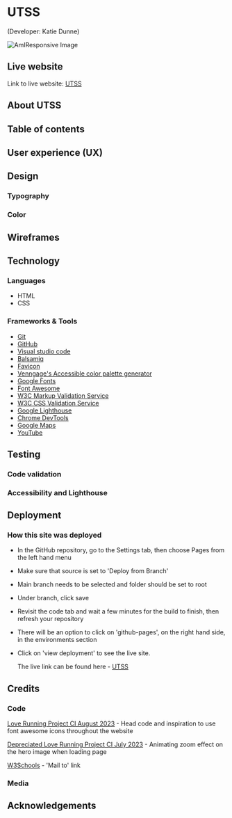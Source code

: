 # UTSS

(Developer: Katie Dunne)

![AmIResponsive Image](docs/amiresponsive_screenshot.webp)

## Live website

Link to live website: [UTSS](https://ksdunne.github.io/whisper_riding_school/)

## About UTSS

## Table of contents

## User experience (UX)

## Design

### Typography

### Color

## Wireframes

## Technology

### Languages

- HTML
- CSS

### Frameworks & Tools

- [Git](https://git-scm.com/)
- [GitHub](https://github.com/)
- [Visual studio code](https://code.visualstudio.com/)
- [Balsamiq](https://balsamiq.com/wireframes/)
- [Favicon](https://favicon.io/favicon-generator/#google_vignette)
- [Venngage's Accessible color palette generator](https://venngage.com/tools/accessible-color-palette-generator)
- [Google Fonts](https://fonts.google.com/)
- [Font Awesome](https://fontawesome.com/)
- [W3C Markup Validation Service](https://validator.w3.org/)
- [W3C CSS Validation Service](https://jigsaw.w3.org/css-validator/)
- [Google Lighthouse](https://chrome.google.com/webstore/detail/lighthouse/blipmdconlkpinefehnmjammfjpmpbjk)
- [Chrome DevTools](https://developer.chrome.com/docs/devtools/)
- [Google Maps](https://www.google.com/maps)
- [YouTube](https://www.youtube.com/)

## Testing

### Code validation

### Accessibility and Lighthouse

## Deployment

### How this site was deployed

- In the GitHub repository, go to the Settings tab, then choose Pages from the left hand menu
- Make sure that source is set to 'Deploy from Branch'
- Main branch needs to be selected and folder should be set to root
- Under branch, click save
- Revisit the code tab and wait a few minutes for the build to finish, then refresh your repository
- There will be an option to click on 'github-pages', on the right hand side, in the environments section
- Click on 'view deployment' to see the live site.

  The live link can be found here - [UTSS](https://ksdunne.github.io/whisper_riding_school/)

## Credits

### Code

[Love Running Project CI August 2023](https://github.com/Code-Institute-Solutions/love-running-v3) - Head code and inspiration to use font awesome icons throughout the website

[Depreciated Love Running Project CI July 2023](https://github.com/Code-Institute-Solutions/love-running-2.0-sourcecode/tree/main) - Animating zoom effect on the hero image when loading page

[W3Schools](https://www.w3schools.com/tags/tryit.asp?filename=tryhtml_link_mailto) - 'Mail to' link

### Media

## Acknowledgements
